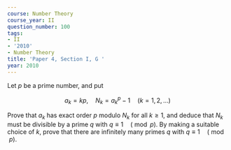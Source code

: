 ```yaml
---
course: Number Theory
course_year: II
question_number: 100
tags:
- II
- '2010'
- Number Theory
title: 'Paper 4, Section I, G '
year: 2010
---
```




Let $p$ be a prime number, and put

$$a_{k}=k p, \quad N_{k}=a_{k}^{p}-1 \quad(k=1,2, \ldots)$$

Prove that $a_{k}$ has exact order $p$ modulo $N_{k}$ for all $k \geqslant 1$, and deduce that $N_{k}$ must be divisible by a prime $q$ with $q \equiv 1 \quad(\bmod p)$. By making a suitable choice of $k$, prove that there are infinitely many primes $q$ with $q \equiv 1 \quad(\bmod p)$.
